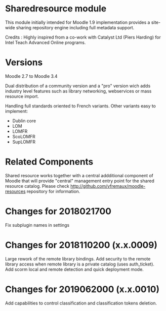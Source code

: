 Sharedresource module
=====================

This module initially intended for Moodle 1.9 implementation provides a site-wide sharing
repository engine including full metadata support. 

Credits : Highly inspired from a co-work with Catalyst Ltd (Piers Harding) for Intel Teach Advanced Online programs.

Versions
========

Moodle 2.7 to Moodle 3.4

Dual distribution of a community version and a "pro" version wich adds industry level features such as 
library networking, webservices or mass resource import.

Handling full standards oriented to French variants. Other variants easy to implement:

- Dublin core
- LOM
- LOMFR
- ScoLOMFR
- SupLOMFR

Related Components
==================

Shared resource works together with a central addditional component of Moodle that will provide "central"
management entry point for the shared resource catalog. Please check
http://github.com/vfremaux/moodle-resources repository for information.

Changes for 2018021700
=======================

Fix subplugin names in settings

Changes for 2018110200 (x.x.0009)
=================================

Large rework of the remote library bindings. Add security to the remote library access when 
remote library is a private catalog (uses auth_ticket). Add scorm local and remote detection
and quick deployment mode.

Changes for 2019062000 (x.x.0010)
=================================

Add capabilities to control classification and classification tokens deletion.